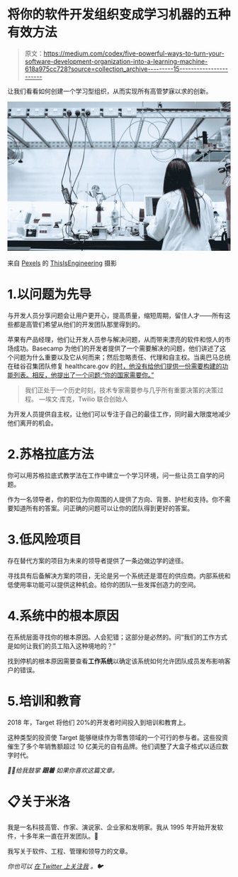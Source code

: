 # 将你的软件开发组织变成学习机器的五种有效方法

> 原文：<https://medium.com/codex/five-powerful-ways-to-turn-your-software-development-organization-into-a-learning-machine-618a975cc728?source=collection_archive---------15----------------------->

让我们看看如何创建一个学习型组织，从而实现所有高管梦寐以求的创新。

![](img/b2cd89b9c4a10fc1ef2ca147e0319c58.png)

来自 [Pexels](https://www.pexels.com/photo/woman-working-in-laboratory-3861457/?utm_content=attributionCopyText&utm_medium=referral&utm_source=pexels) 的 [ThisIsEngineering](https://www.pexels.com/@thisisengineering?utm_content=attributionCopyText&utm_medium=referral&utm_source=pexels) 摄影

# 1.以问题为先导

与开发人员分享问题会让用户更开心，提高质量，缩短周期，留住人才——所有这些都是高管们希望从他们的开发团队那里得到的。

苹果有产品经理，他们让开发人员参与解决问题，从而带来漂亮的软件和惊人的市场成功。Basecamp 为他们的开发者提供了一个需要解决的问题，他们讲述了这个问题为什么重要以及它从何而来；然后忽略责任、代理和自主权。当奥巴马总统在硅谷召集团队修复 healthcare.gov 的[时，他没有给他们提供一份需要构建的功能列表。相反，他提出了一个问题:“你的国家需要你。”](http://healthcare.gov)

> 我们正处于一个历史时刻，技术专家需要参与几乎所有重要决策的决策过程。
> —埃文·库克，Twilio 联合创始人

为开发人员提供自主权，让他们可以专注于自己的最佳工作，同时最大限度地减少他们离开的机会。

# 2.苏格拉底方法

你可以用苏格拉底式教学法在工作中建立一个学习环境，问一些让员工自学的问题。

作为一名领导者，你的职位为你周围的人提供了方向、背景、护栏和支持。你不需要知道所有的答案。问正确的问题可以让你的团队得到更好的答案。

# 3.低风险项目

存在替代方案的项目为未来的领导者提供了一条边做边学的途径。

寻找具有后备解决方案的项目，无论是另一个系统还是潜在的供应商。内部系统和低使用率功能可以提供这种机会。给你的团队一些发挥创造力的空间。

# 4.系统中的根本原因

在系统层面寻找你的根本原因。人会犯错；这部分是必然的。问“我们的工作方式是如何让我们的员工陷入这种境地的？”

找到停机的根本原因需要查看**工作系统**以确定该系统如何允许团队成员发布影响客户的错误。

# 5.培训和教育

2018 年，Target 将他们 20%的开发者时间投入到培训和教育上。

这种类型的投资使 Target 能够继续作为零售领域的一个可行的参与者。这些投资催生了多个年销售额超过 10 亿美元的自有品牌。他们调整了大盒子格式以适应数字时代。

*👏🏻给我鼓掌* ***跟着*** *如果你喜欢这篇文章。*

# 📋关于米洛

我是一名科技高管、作家、演说家、企业家和发明家。我从 1995 年开始开发软件，十多年来一直在开发团队。🚀

我写关于软件、工程、管理和领导力的文章。

*你也可以* [*在 Twitter 上关注我*](https://twitter.com/milotodorovich) *。🐦*